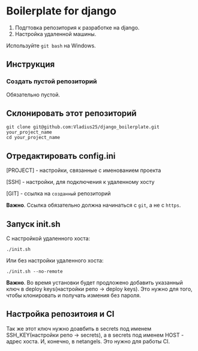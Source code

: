 # Boilerplate for django

1. Подгтовка репозитория к разработке на django.
2. Настройка удаленной машины.

Используйте `git bash` на Windows.

## Инструкция
### Создать пустой репозиторий
Обязательно пустой.

## Склонировать этот репозиторий
```
git clone git@github.com:Vladius25/django_boilerplate.git your_project_name
cd your_project_name
```

## Отредактировать config.ini
[PROJECT] - настройки, связанные с именованием проекта

[SSH] - настройки, для подключения к удаленному хосту

[GIT] - ссылка на `созданный` репозиторий

**Важно**. Ссылка обязательно должна начинаться с `git`, а не с `https`.

## Запуск init.sh
С настройкой удаленного хоста:
```
./init.sh
```
Или без настройки удаленного хоста:
```
./init.sh --no-remote
```
**Важно**. Во время установки будет продложено добавить указанный ключ в deploy keys(настройки репо -> deploy keys). Это нужно для того, чтобы клонировать и получать измения без пароля.

## Настройка репозитоия и CI
Так же этот ключ нужно доавбить в secrets под именем SSH_KEY(настройки репо -> secrets), а в secrets под именем HOST - адрес хоста. И, конечно, в netangels. Это нужно для работы CI.  
